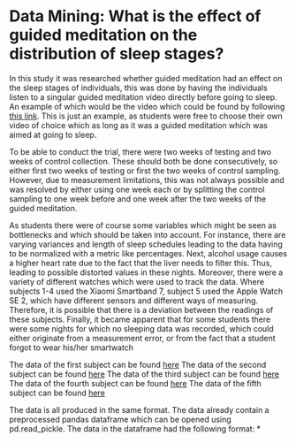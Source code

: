 # Data Mining: What is the effect of guided meditation on the distribution of sleep stages?

In this study it was researched whether guided meditation had an effect on the sleep stages of individuals, this was done by having the individuals listen to a singular guided meditation video directly before going to sleep. An example of which would be the video which could be found by following [this link](https://www.youtube.com/watch?v=ft-vhYwHzxw). This is just an example, as students were free to choose their own video of choice which as long as it was a guided meditation which was aimed at going to sleep. 

To be able to conduct the trial, there were two weeks of testing and two weeks of control collection. These should both be done consecutively, so either first two weeks of testing or first the two weeks of control sampling. However, due to measurement limitations, this was not always possible and was resolved by either using one week each or by splitting the control sampling to one week before and one week after the two weeks of the guided meditation.

As students there were of course some variables which might be seen as bottlenecks and which should be taken into account. For instance, there are varying variances and length of sleep schedules leading to the data having to be normalized with a metric like percentages. Next, alcohol usage causes a higher heart rate due to the fact that the liver needs to filter this. Thus, leading to possible distorted values in these nights. Moreover, there were a variety of different watches which were used to track the data. Where subjects 1-4 used the Xiaomi Smartband 7, subject 5 used the Apple Watch SE 2, which have different sensors and different ways of measuring. Therefore, it is possible that there is a deviation between the readings of these subjects. Finally, it became apparent that for some students there were some nights for which no sleeping data was recorded, which could either originate from a measurement error, or from the fact that a student forgot to wear his/her smartwatch

The data of the first subject can be found [here]()
The data of the second subject can be found [here]()
The data of the third subject can be found [here]()
The data of the fourth subject can be found [here]()
The data of the fifth subject can be found [here]()

The data is all produced in the same format. The data already contain a preprocessed pandas dataframe which can be opened using pd.read_pickle. The data in the dataframe had the following format:
* 
